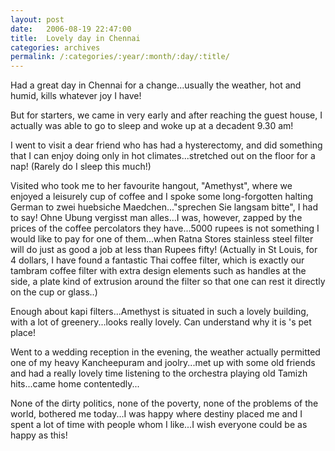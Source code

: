 ```yaml
---
layout: post
date:	2006-08-19 22:47:00
title:  Lovely day in Chennai
categories: archives
permalink: /:categories/:year/:month/:day/:title/
---
```

Had a great day in Chennai for a change...usually the weather, hot and humid, kills whatever joy I have!

But for starters, we came in very early and after reaching the guest house, I actually was able to go to sleep and woke up at a decadent 9.30 am!

I went to visit a dear friend who has had a hysterectomy, and did something that I can enjoy doing only in hot climates...stretched out on the floor for a nap! (Rarely do I sleep this much!)

Visited <LJ user="itsalouwelylife"> who took me to her favourite hangout, "Amethyst", where we enjoyed a leisurely cup of coffee and I spoke some long-forgotten halting German to zwei huebsiche Maedchen..."sprechen Sie langsam bitte", I had to say! Ohne Ubung vergisst man alles...I was, however, zapped by the prices of the coffee percolators they have...5000 rupees is not something I would like to pay for one of them...when Ratna Stores stainless steel filter will do just as good a job at less than Rupees fifty! (Actually in St Louis, for 4 dollars, I have found a fantastic Thai coffee filter, which is exactly our tambram coffee filter with extra design elements such as handles at the side, a plate kind of extrusion around the filter so that one can rest it directly on the cup or glass..)

Enough about kapi filters...Amethyst is situated in such a lovely building, with a lot of greenery...looks really lovely. Can understand why it is <LJ user="itsalouwelylife">'s pet place!

Went to a wedding reception in the evening, the weather actually permitted one of my heavy Kancheepuram and joolry...met up with some old friends and had a really lovely time listening to the orchestra playing old Tamizh hits...came home contentedly...

None of the dirty politics, none of the poverty, none of the problems of the world, bothered me today...I was happy where destiny placed me and I spent a lot of time with people whom I like...I wish everyone could be as happy as this!
